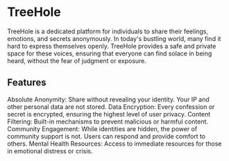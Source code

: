 # TreeHole
TreeHole is a dedicated platform for individuals to share their feelings, emotions, and secrets anonymously. In today's bustling world, many find it hard to express themselves openly. TreeHole provides a safe and private space for these voices, ensuring that everyone can find solace in being heard, without the fear of judgment or exposure.

## Features
Absolute Anonymity: Share without revealing your identity. Your IP and other personal data are not stored.
Data Encryption: Every confession or secret is encrypted, ensuring the highest level of user privacy.
Content Filtering: Built-in mechanisms to prevent malicious or harmful content.
Community Engagement: While identities are hidden, the power of community support is not. Users can respond and provide comfort to others.
Mental Health Resources: Access to immediate resources for those in emotional distress or crisis.
